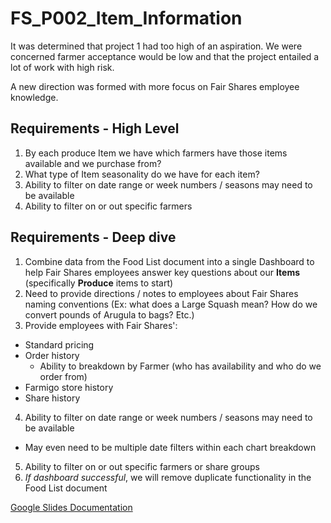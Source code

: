 # FS_P002_Item_Information
It was determined that project 1 had too high of an aspiration. We were concerned farmer acceptance would be low and that the project entailed a lot of work with high risk.

A new direction was formed with more focus on Fair Shares employee knowledge. 

## Requirements - High Level
1. By each produce Item we have which farmers have those items available and we purchase from?
2. What type of Item seasonality do we have for each item?
3. Ability to filter on date range or week numbers / seasons may need to be available
4. Ability to filter on or out specific farmers

## Requirements - Deep dive
1. Combine data from the Food List document into a single Dashboard to help Fair Shares employees answer key questions about our **Items** (specifically **Produce** items to start)
2. Need to provide directions / notes to employees about Fair Shares naming conventions (Ex: what does a Large Squash mean? How do we convert pounds of Arugula to bags? Etc.)
3. Provide employees with Fair Shares':
  + Standard pricing
  + Order history
    - Ability to breakdown by Farmer (who has availability and who do we order from)
  + Farmigo store history
  + Share history
4. Ability to filter on date range or week numbers / seasons may need to be available
  + May even need to be multiple date filters within each chart breakdown
5. Ability to filter on or out specific farmers or share groups
6. *If dashboard successful*, we will remove duplicate functionality in the Food List document

[Google Slides Documentation](https://docs.google.com/presentation/d/1cw-fkcW7dBuIV5Y_Ai8K1LkB57fgU0gRsppUeXePobI/edit#slide=id.g11337c7c886_0_123)